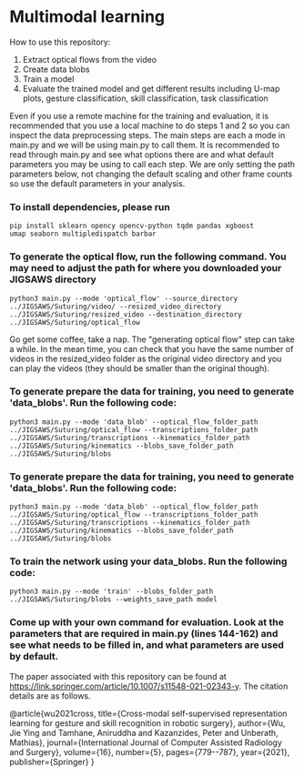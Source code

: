 # Multimodal learning

How to use this repository:
1) Extract optical flows from the video
2) Create data blobs
2) Train a model 
3) Evaluate the trained model and get different results including U-map plots, gesture classification, skill classification, task classification

Even if you use a remote machine for the training and evaluation, it is recommended that you use a local machine to do steps 1 and 2 so you can inspect the data preprocessing steps. The main steps are each a mode in main.py and we will be using main.py to call them. It is recommended to read through main.py and see what options there are and what default parameters you may be using to call each step. We are only setting the path parameters below, not changing the default scaling and other frame counts so use the default parameters in your analysis. 

### To install dependencies, please run

<code>pip install sklearn opency opencv-python tqdm pandas xgboost umap seaborn multipledispatch barbar</code>

### To generate the optical flow, run the following command. You may need to adjust the path for where you downloaded your JIGSAWS directory

<code>python3 main.py --mode 'optical_flow' --source_directory ../JIGSAWS/Suturing/video/ --resized_video_directory ../JIGSAWS/Suturing/resized_video --destination_directory ../JIGSAWS/Suturing/optical_flow  </code> 

Go get some coffee, take a nap. The "generating optical flow" step can take a while. In the mean time, you can check that you have the same number of videos in the resized_video folder as the original video directory and you can play the videos (they should be smaller than the original though).

### To generate prepare the data for training, you need to generate 'data_blobs'. Run the following code:  

<code>python3 main.py --mode 'data_blob' --optical_flow_folder_path ../JIGSAWS/Suturing/optical_flow --transcriptions_folder_path ../JIGSAWS/Suturing/transcriptions --kinematics_folder_path ../JIGSAWS/Suturing/kinematics --blobs_save_folder_path ../JIGSAWS/Suturing/blobs </code> 

### To generate prepare the data for training, you need to generate 'data_blobs'. Run the following code:  

<code>python3 main.py --mode 'data_blob' --optical_flow_folder_path ../JIGSAWS/Suturing/optical_flow --transcriptions_folder_path ../JIGSAWS/Suturing/transcriptions --kinematics_folder_path ../JIGSAWS/Suturing/kinematics --blobs_save_folder_path ../JIGSAWS/Suturing/blobs </code> 

### To train the network using your data_blobs. Run the following code:  

<code>python3 main.py --mode 'train' --blobs_folder_path ../JIGSAWS/Suturing/blobs --weights_save_path model </code> 

### Come up with your own command for evaluation. Look at the parameters that are required in main.py (lines 144-162) and see what needs to be filled in, and what parameters are used by default. 


The paper associated with this repository can be found at https://link.springer.com/article/10.1007/s11548-021-02343-y. The citation details are as follows.

@article{wu2021cross,
  title={Cross-modal self-supervised representation learning for gesture and skill recognition in robotic surgery},
  author={Wu, Jie Ying and Tamhane, Aniruddha and Kazanzides, Peter and Unberath, Mathias},
  journal={International Journal of Computer Assisted Radiology and Surgery},
  volume={16},
  number={5},
  pages={779--787},
  year={2021},
  publisher={Springer}
}

